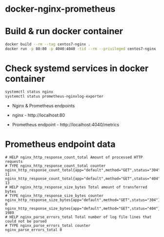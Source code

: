 # docker-nginx-prometheus

# Build & run docker container

```bash
docker build --rm --tag centos7-nginx .
docker run -p 80:80 -p 4040:4040 -tid --rm --privileged centos7-nginx
```
# Check systemd services in docker container

```bash
systemctl status nginx
systemctl status prometheus-nginxlog-exporter
```

* Nginx & Prometheus endpoints

* nginx - http://localhost:80
* Prometheus endpoint - http://localhost:4040/metrics

# Prometheus endpoint data

```
# HELP nginx_http_response_count_total Amount of processed HTTP requests
# TYPE nginx_http_response_count_total counter
nginx_http_response_count_total{app="default",method="GET",status="304"} 11
nginx_http_response_count_total{app="default",method="GET",status="404"} 13
# HELP nginx_http_response_size_bytes Total amount of transferred bytes
# TYPE nginx_http_response_size_bytes counter
nginx_http_response_size_bytes{app="default",method="GET",status="304"} 0
nginx_http_response_size_bytes{app="default",method="GET",status="404"} 1989
# HELP nginx_parse_errors_total Total number of log file lines that could not be parsed
# TYPE nginx_parse_errors_total counter
nginx_parse_errors_total 0
```